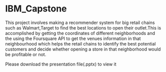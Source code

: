 # IBM_Capstone

This project involves making a recommender system for big retail chains such as Walmart,Target to find the best locations to open their outlet.This is accomplished by getting the coordinates of different neighborhoods and the using the Foursquare API to get the venues information in that neighbourhood which helps the retail chains to identify the best potential customers and decide whether opening a store in that neighborhood would be profitable or not.

Please download the presentation file(.pptx) to view it
